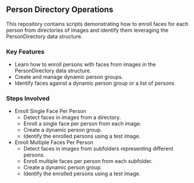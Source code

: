 
## Person Directory Operations

This repository contains scripts demonstrating how to enroll faces for each person from directories of images and identify them leveraging the PersonDirectory data structure.

### Key Features

* Learn how to enroll persons with faces from images in the PersonDirectory data structure.
* Create and manage dynamic person groups.
* Identify faces against a dynamic person group or a list of persons

### Steps Involved

* Enroll Single Face Per Person
    * Detect faces in images from a directory.
    * Enroll a single face per person from each image.
    * Create a dynamic person group.
    * Identify the enrolled persons using a test image.
* Enroll Multiple Faces Per Person
    * Detect faces in images from subfolders representing different persons.
    * Enroll multiple faces per person from each subfolder.
    * Create a dynamic person group.
    * Identify the enrolled persons using a test image.